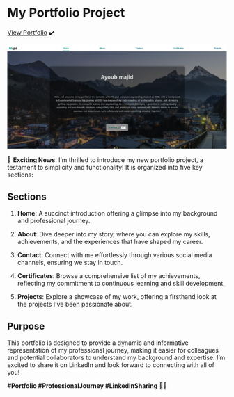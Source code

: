 
# My Portfolio Project

[View Portfolio](https://ayoubmajid67.github.io/Portfolio/HTML/home.html) ✔️ 

![Home page](./logo.png)

🚀 **Exciting News**: I’m thrilled to introduce my new portfolio project, a testament to simplicity and functionality! It is organized into five key sections:

## Sections

1. **Home**: A succinct introduction offering a glimpse into my background and professional journey.

2. **About**: Dive deeper into my story, where you can explore my skills, achievements, and the experiences that have shaped my career.

3. **Contact**: Connect with me effortlessly through various social media channels, ensuring we stay in touch.

4. **Certificates**: Browse a comprehensive list of my achievements, reflecting my commitment to continuous learning and skill development.

5. **Projects**: Explore a showcase of my work, offering a firsthand look at the projects I’ve been passionate about.

## Purpose

This portfolio is designed to provide a dynamic and informative representation of my professional journey, making it easier for colleagues and potential collaborators to understand my background and expertise. I’m excited to share it on LinkedIn and look forward to connecting with all of you!

**#Portfolio #ProfessionalJourney #LinkedInSharing** 📁🌟

